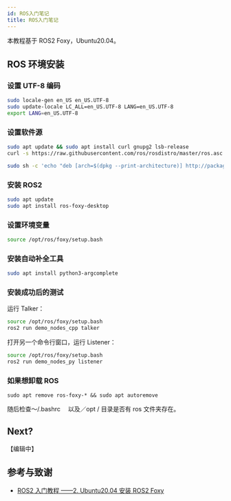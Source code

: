 ```yaml
---
id: ROS入门笔记
title: ROS入门笔记
---
```


本教程基于 ROS2 Foxy，Ubuntu20.04。

## ROS 环境安装

### 设置 UTF-8 编码

```bash
sudo locale-gen en_US en_US.UTF-8
sudo update-locale LC_ALL=en_US.UTF-8 LANG=en_US.UTF-8
export LANG=en_US.UTF-8
```

### 设置软件源

```bash
sudo apt update && sudo apt install curl gnupg2 lsb-release
curl -s https://raw.githubusercontent.com/ros/rosdistro/master/ros.asc | sudo apt-key add -
```

```bash
sudo sh -c 'echo "deb [arch=$(dpkg --print-architecture)] http://packages.ros.org/ros2/ubuntu $(lsb_release -cs) main" > /etc/apt/sources.list.d/ros2-latest.list'
```

### 安装 ROS2

```bash
sudo apt update
sudo apt install ros-foxy-desktop
```

### 设置环境变量

```bash
source /opt/ros/foxy/setup.bash
```

### 安装自动补全工具

```bash
sudo apt install python3-argcomplete
```

### 安装成功后的测试

运行 Talker：

```bash
source /opt/ros/foxy/setup.bash
ros2 run demo_nodes_cpp talker
```

打开另一个命令行窗口，运行 Listener：
```bash
source /opt/ros/foxy/setup.bash
ros2 run demo_nodes_py listener
```

### 如果想卸载 ROS

```
sudo apt remove ros-foxy-* && sudo apt autoremove
```

随后检查～/.bashrc 　以及／opt / 目录是否有 ros 文件夹存在。

## Next?

【编辑中】

## 参考与致谢

- [ROS2 入门教程 ——2. Ubuntu20.04 安装 ROS2 Foxy](https://www.guyuehome.com/10226)


